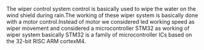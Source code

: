 The wiper control system control is basically used to wipe the water on the wind shield during rain.The working of these wiper system is basically done with a motor control.Instead of motor we considered led working speed as wiper movement and considered a microcontroller STM32 as working of wiper system basically STM32 is a family of microcontroller ICs based on the 32-bit RISC ARM cortexM4.
